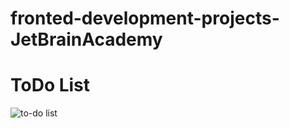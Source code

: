 # fronted-development-projects-JetBrainAcademy
# ToDo List

![to-do list](https://user-images.githubusercontent.com/69093672/147514262-67eb867c-be57-4172-8ee5-7a27bccc175f.gif)






